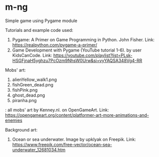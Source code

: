 # m-ng
Simple game using Pygame module

Tutorials and example code used:
1. Pygame: A Primer on Game Programming in Python. John Fisher. Link: https://realpython.com/pygame-a-primer/
2. Game Development with Pygame (YouTube tutorial 1-6). by user KidsCanCode. Link: https://youtube.com/playlist?list=PLsk-HSGFjnaH5yghzu7PcOzm9NhsW0Urw&si=vyYAQSA348Vg4-RR

Mobs' art:
1. alienYellow_walk1.png
2. fishGreen_dead.png
3. fishPink.png
4. ghost_dead.png
5. piranha.png

: all mobs' art by Kenney.nl. on OpenGameArt. Link:  https://opengameart.org/content/platformer-art-more-animations-and-enemies

Background art:

1. Ocean or sea underwater. Image by upklyak on Freepik. Link: https://www.freepik.com/free-vector/ocean-sea-underwater_12681034.htm
   
